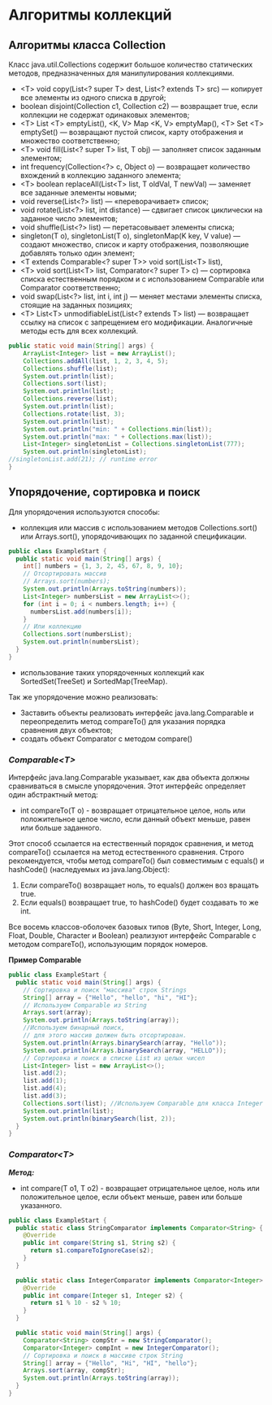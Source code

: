 # Алгоритмы коллекций

## Алгоритмы класса Collection

Класс java.util.Collections содержит большое количество статических методов,
предназначенных для манипулирования коллекциями.

- \<T> void copy(List\<? super T> dest, List\<? extends T> src) — копирует все
  элементы из одного списка в другой;
- boolean disjoint(Collection<?> c1, Collection<?> c2) — возвращает true, если
  коллекции не содержат одинаковых элементов;
- \<T> List \<T> emptyList(), \<K, V> Map \<K, V> emptyMap(), \<T> Set \<T>
  emptySet() — возвращают пустой список, карту отображения и множество
  соответственно;
- \<T> void fill(List\<? super T> list, T obj) — заполняет список заданным
  элементом;
- int frequency(Collection\<?> c, Object o) — возвращает количество вхождений в
  коллекцию заданного элемента;
- \<T> boolean replaceAll(List\<T> list, T oldVal, T newVal) — заменяет все
  заданные элементы новыми;
- void reverse(List<?> list) — «переворачивает» список;
- void rotate(List<?> list, int distance) — сдвигает список циклически на
  заданное число элементов;
- void shuffle(List<?> list) — перетасовывает элементы списка;
- singleton(T o), singletonList(T o), singletonMap(K key, V value) — создают
  множество, список и карту отображения, позволяющие добавлять только один
  элемент;
- \<T extends Comparable\<? super T>> void sort(List\<T> list),
- \<T> void sort(List\<T> list, Comparator\<? super T> c) — сортировка списка
  естественным порядком и с использованием Comparable или Comparator
  соответственно;
- void swap(List\<?> list, int i, int j) — меняет местами элементы списка,
  стоящие на заданных позициях;
- \<T> List\<T> unmodifiableList(List<? extends T> list) — возвращает ссылку
  на список с запрещением его модификации. Аналогичные методы есть для всех
  коллекций.

```java
public static void main(String[] args) {
    ArrayList<Integer> list = new ArrayList();
    Collections.addAll(list, 1, 2, 3, 4, 5);
    Collections.shuffle(list);
    System.out.println(list);
    Collections.sort(list);
    System.out.println(list);
    Collections.reverse(list);
    System.out.println(list);
    Collections.rotate(list, 3);
    System.out.println(list);
    System.out.println("min: " + Collections.min(list));
    System.out.println("max: " + Collections.max(list));
    List<Integer> singletonList = Collections.singletonList(777);
    System.out.println(singletonList);
//singletonList.add(21); // runtime error
}
```

## Упорядочение, сортировка и поиск

Для упорядочения используются способы:

- коллекция или массив с использованием методов Collections.sort() или
  Arrays.sort(), упорядочивающих по заданной спецификации.

```java
public class ExampleStart {
  public static void main(String[] args) {
    int[] numbers = {1, 3, 2, 45, 67, 8, 9, 10};
    // Отсортировать массив
    // Arrays.sort(numbers);
    System.out.println(Arrays.toString(numbers));
    List<Integer> numbersList = new ArrayList<>();
    for (int i = 0; i < numbers.length; i++) {
      numbersList.add(numbers[i]);
    }
    // Или коллекцию
    Collections.sort(numbersList);
    System.out.println(numbersList);
  }
}
```

- использование таких упорядоченных коллекций как SortedSet(TreeSet) и
  SortedMap(TreeMap).

Так же упорядочение можно реализовать:

- Заставить объекты реализовать интерфейс java.lang.Comparable и переопределить
  метод compareTo() для указания порядка сравнения двух объектов;
- создать объект Comparator с методом compare()

### ___Comparable\<T>___

Интерфейс java.lang.Comparable<T> указывает, как два объекта должны сравниваться
в смысле упорядочения. Этот интерфейс определяет один абстрактный метод:

- int compareTo(T o) - возвращает отрицательное целое, ноль или положительное
  целое число, если данный объект меньше, равен или больше заданного.

Этот способ ссылается на естественный порядок сравнения, и метод compareTo()
ссылается на метод естественного сравнения.
Строго рекомендуется, чтобы метод compareTo() был совместимым с equals() и
hashCode() (наследуемых из java.lang.Object):

1. Если compareTo() возвращает ноль, то equals() должен воз вращать true.
2. Если equals() возвращает true, то hashCode() будет создавать то же int.

Все восемь классов-оболочек базовых типов (Byte, Short, Integer, Long, Float,
Double, Character и Boolean) реализуют интерфейс Comparable с методом
compareTo(), использующим порядок номеров.

__Пример Comparable<T>__

```java
public class ExampleStart {
  public static void main(String[] args) {
    // Сортировка и поиск "массива" строк Strings
    String[] array = {"Hello", "hello", "hi", "HI"};
    // Используем Comparable из String
    Arrays.sort(array);
    System.out.println(Arrays.toString(array));
    //Используем бинарный поиск,
    // для этого массив должен быть отсортирован.
    System.out.println(Arrays.binarySearch(array, "Hello"));
    System.out.println(Arrays.binarySearch(array, "HELLO"));
    // Сортировка и поиск в списке List из целых чисел
    List<Integer> list = new ArrayList<>();
    list.add(2);
    list.add(1);
    list.add(4);
    list.add(3);
    Collections.sort(list); //Используем Comparable для класса Integer
    System.out.println(list);
    System.out.println(binarySearch(list, 2));
  }
}
```

### ___Comparator\<T>___

***Метод:***

- int compare(T o1, T o2) - возвращает отрицательное целое, ноль или
  положительное целое, если объект меньше, равен или больше указанного.

```java
public class ExampleStart {
  public static class StringComparator implements Comparator<String> {
    @Override
    public int compare(String s1, String s2) {
      return s1.compareToIgnoreCase(s2);
    }
  }

  public static class IntegerComparator implements Comparator<Integer> {
    @Override
    public int compare(Integer s1, Integer s2) {
      return s1 % 10 - s2 % 10;
    }
  }

  public static void main(String[] args) {
    Comparator<String> compStr = new StringComparator();
    Comparator<Integer> compInt = new IntegerComparator();
    // Сортировка и поиск в массиве строк String
    String[] array = {"Hello", "Hi", "HI", "hello"};
    Arrays.sort(array, compStr);
    System.out.println(Arrays.toString(array));
  }
}
```

